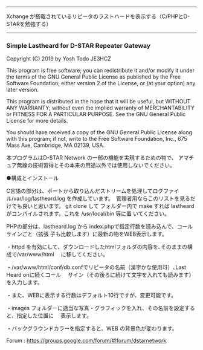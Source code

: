 ***************************************************************************************
   Xchange が搭載されているリピータのラストハードを表示する（C/PHPとD-STARを勉強する）
***************************************************************************************

<h3>Simple Lastheard for D-STAR Repeater Gateway</h3>
Copyright (C) 2019 by Yosh Todo JE3HCZ

  This program is free software; you can redistribute it and/or modify
  it under the terms of the GNU General Public License as published by
  the Free Software Foundation; either version 2 of the License, or
  (at your option) any later version.
  
  This program is distributed in the hope that it will be useful,
  but WITHOUT ANY WARRANTY; without even the implied warranty of
  MERCHANTABILITY or FITNESS FOR A PARTICULAR PURPOSE.  See the
  GNU General Public License for more details.
  
  You should have received a copy of the GNU General Public License
  along with this program; if not, write to the Free Software
  Foundation, Inc., 675 Mass Ave, Cambridge, MA 02139, USA.

  本プログラムはD-STAR Network の一部の機能を実現するための物で、
  アマチュア無線の技術習得とその本来の用途以外では使用しないでください。

●構成とインストール

C言語の部分は、ポートから取り込んだストリームを処理してログファイル/var/log/lastheard.log
を作成しています。　管理者用ならこのリストを見るだけでも良いと思います。  git clone して
フォルダー内で make すれば lastheard がコンパイルされます。これを /usr/local/bin 等に置
いてください。
	
PHPの部分は、lastheard.log から index.phpで指定行数を読み込んで、コールサインごと（拡張
子も比較します）に最新の物をWEB表示します。

・httpd を有効にして、ダウンロードしたhtmlフォルダの内容を､そのままの構成で/var/www/html
　に移してください。

・/var/www/html/conf/db.confでリピータの名前（漢字かな使用可）､Last Heard onに続くコール
　サイン（その後ろに続けて文字を入れても読みます）を入力します。　

・また、WEBに表示する行数はデフォルト10行ですが、変更可能です。

・images フォルダーに適当な写真・グラフィックを入れ、その名前を設定すると、指定した位置に
　表示します。

・バックグラウンドカラーを指定すると、WEB の背景色が変わります。

Forum : https://groups.google.com/forum/#!forum/dstarnetwork
